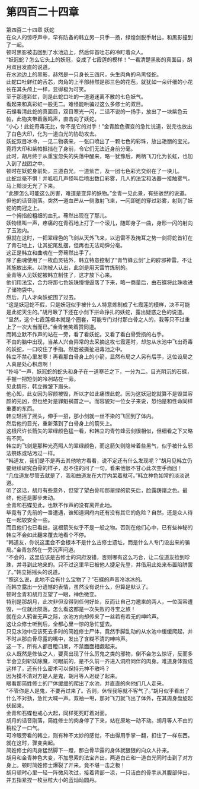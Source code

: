 # 第四百二十四章

第四百二十四章 妖蛇\
在众人的惊呼声中，早有防备的韩立另一只手一扬，绿煌剑脱手射出，和黑影撞到了一起。\
顿时黑影被击回到了水池边上，然后仰首吐芯的冷盯着众人。\
“妖冠蛇？怎么它头上的妖冠，变成了七霞莲的模样！”一看清楚黑影的真面目，胡月双目发直的说道。\
在水池边上的黑影，赫然是一只身长三四尺，头生肉角的乌黑怪蛇。\
此蛇口吐鲜红的舌芯，肉角的上半部赫然是那三色的花苞，就犹如一朵纤细的小花长在其头颅上一样，显得极为可笑。\
至于那道彩虹，则是此蛇口吐的一道道迷离不散的七色妖气。\
看起来和真彩虹一般无二。难怪能哄骗过这么多修士的双目。\
石蝶看清此蛇的真面目，双目寒光一闪，二话不说的一扬手，放出了一块紫色云帕，此物夹带着轰鸣声，直击向了妖蛇。\
“小心！此蛇奇毒无比，你不是它的对手！”金青脸色骤变的急忙说道，说完也放出了白色大印，化为一道白光的协助攻去。\
妖蛇双目冰冷，一见二物袭来，一张口喷出了一颗七色的彩珠，放出艳丽的宝光，竟将大印和紫帕抵挡在了身前，令它们无法近身前分毫。\
此时，胡月终于从重宝忽失的失落中醒来，略一犹豫后，两柄飞刀化为长虹，也加入到了战团之中。\
顿时在妖蛇身前处，三道白光，一道紫芒，及一团七色彩光交织在了一块儿。\
此蛇丝毫不惧！并呱呱几声怪叫后喷出数口彩雾，几人的法宝和法器一接触雾气，马上黯淡无光了下来。\
“此獠怎么可能这么厉害，难道是变异的妖物。”金青一见此景，有些骇然的说道。\
但他的话音刚落。突然一道血芒从一侧激射飞来，一闪即逝的穿过彩雾，射到了妖蛇的肉冠之上。\
一个拇指般粗细的血孔。蓦然出现在了那儿。\
妖物怪叫一声，疼痛的在青石地上打了一个滚儿，随即身子一曲，身形一闪的射向了玉池内。\
但就在这时，一把翠绿色的飞剑从天外飞来，以迅雷不及掩耳之势一剑将蛇首钉在了青石地上，让其蛇尾乱摆，但再也无法动弹分毫。\
这正是韩立和曲魂在一旁蓦然出手了。\
除了曲魂使用了一枚血灵钻外，韩立特意控制了“青竹蜂云剑”上的辟邪神雷。不让其施放出来。以防被人认出，此剑是用天雷竹炼制的。\
金青等人见妖蛇被韩立制住了，这才放下心来。\
他们用法宝，合力将那七色妖珠慢慢逼落了下来，略一商量后，由石蝶将此珠收进了储物袋中。\
然后，几人才向妖蛇围了过去。\
“这是妖冠蛇不假，只是妖冠似乎被什么人特意炼制成了七霞莲的模样，决不可能是此蛇天生的。”胡月瞅了下还在小剑下拼命挣扎的妖蛇，露出疑惑之色的说道。\
“显然，这个七霞莲根本就是个圈套，可能专门对付那白骨之人的，我等只不过重上了一次大当而已。”金青苦笑着赞同道。\
而韩立默不作声的站在一旁，看了看妖蛇。又看了看白骨受损的右手。\
不由的脑中出现，当某人兴奋异常的去采摘这枚七霞莲时，却忽从水池中飞出奇毒的妖蛇，一口咬住了手指。然后被撕扯进毒池之中。\
韩立不禁心里发寒！再看那白骨身上的小箭，显然布局之人另有后手，这位设局之人真是处心积虑啊！\
“扑哧”一声，妖冠蛇的蛇头和身子在一道寒芒之下，一分为二。目光阴沉的石蝶，手握一把短剑的冷冽站在一旁。\
见此情形，韩立微皱下眉头。\
他心知，此女因为容颜被毁，所以才如此痛恨此蛇。因为这妖冠蛇就算不是毁其容颜的元凶，但也绝对是罪魁祸首之一。而容貌对一位女子来说，恐怕是和性命同样重要的东西。\
韩立轻摇了摇头，伸手一招，那小剑就一丝不染的飞回到了体内。\
然后他的目光，重新落到了白骨身上的箭矢上。\
这根尺许长箭矢的翠绿颜色猛一看，和韩立的青竹蜂云剑很相似，但细看之下又略有不同。\
韩立的飞剑是那种光亮照人的翠绿颜色，而这箭矢则隐带着些黑气，似乎被什么邪法祭炼或玷污过一样。\
“韩道友，我们是不是再去其他地方看看，说不定还有什么发现呢？”胡月见韩立仍要继续研究白骨的样子，忍不住的问了一句。看来他很不甘心此次空手而回！\
“几位道友尽管去就是了，我和曲道友在大厅内呆着就可。”韩立神色如常的淡淡说道。\
听了这话，胡月有些意外，但望了望白骨和那翠绿的箭矢后，脸露踌躇之色。最终，他还是脚步未动。\
金青和石蝶见此，也默不作声的没有离开此地。\
毕竟有了先前的一番遭遇，谁知道洞府内还有没有其它的危险？自然，还是众人待在一起较安全一些。\
而且他们也已看出，这根箭矢似乎不是一般之物。否则在他们心中，已有些神秘的韩立不会如此翻来覆去地看个不停。\
“韩道友，你说这里会不会根本不是什么古修士遗址，而是什么人专门设出来的骗局。”金青忽然在一旁沉声问道。\
“不会的，这里应该是古修士的洞府没错，否则哪有这么巧合，让二位道友捡到珍珠，并寻到此地来的。只不过这里早已被他人捷足先登，并借用此处来布置陷阱罢了。”韩立摇摇头的说道。\
“照这么说，此地不会有什么宝物了？”石蝶的声音冷冰冰的。\
而韩立露出一分遗憾的表情，虽然没有说什么，但算是默认了。\
顿时金青和胡月互望了一眼，神色微变。\
特别是那胡月，此次非但没得到任何好处，反而让自己力邀来的两人，一位面容遭毁，一位就此陨落。怎么看这都是一次失败的寻宝之旅！\
就在众人鸦雀无声之际，水池方向却传来了一丝若有若无的呻吟声。\
这让众修士听到后，全都心里一惊的急忙望去。\
只见水池中应该死去多时的简姓修士尸体，竟然手脚乱动的从水池中缓缓爬起，并不时从那白骨尽露的嘴中，发出了含糊不清的呻吟声。\
这一下，所有人都目瞪口呆，不禁面面相觑起来。\
众人既然是修仙之人，要真出现了什么厉鬼之类的邪物，倒不会怎么惊讶，反而多半会立刻斩妖除魔，可眼前的，是不久前一齐进入洞府同伴的肉身。难道身体毁成这样了，还有什么密术可以保持元神不散吗？\
因为摸不清对方是人是鬼，胡月等人迟疑了起来。\
眼看那简姓修士的尸体缓缓的爬出了水池，并直直的向他们几人走来。\
“不管你是人是鬼，不要再过来了。否则，休怪我等就不客气了。”胡月似乎看出了什么不对劲，急忙大喊一声。双袖一甩，那对飞刀就飞出了体外，在其周身盘旋起伏起来。\
金青和石蝶也戒心大起，同样死死盯着对面。\
胡月的话音刚落，简姓修士的肉身停了下来，站在原地一动不动。胡月等人不由的稍松了一口气。\
可冷眼旁看的韩立，则有种不太妙的感觉，不由得用手掌一翻，扣住了一样东西。\
就在这时，骤变突起。\
简姓修士的肉身猛然脚下一蹬，那白骨毕露的身体就狠狠的向众人扑来。\
胡月和金青神色大变，不加思索的法宝齐出，两道白芒和一道白光同时击到了对方身上。顿时简姓修士爆裂了开来。竟不堪一击之极！\
胡月顿时心里一轻一阵微风吹过，接着背部一凉，一只洁白的骨手从其腹部伸出，并五指紧捏一枚豆粒大小的蓝灿灿圆丹。
